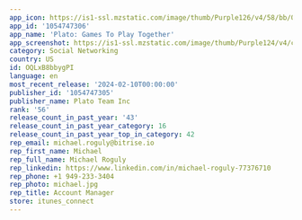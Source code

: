 ```yaml
---
app_icon: https://is1-ssl.mzstatic.com/image/thumb/Purple126/v4/58/bb/00/58bb00cd-81c9-4724-2e88-6eb57ddffc21/AppIcon-Theme-0-0-1x_U007emarketing-0-7-0-0-85-220.png/1024x1024bb.png
app_id: '1054747306'
app_name: 'Plato: Games To Play Together'
app_screenshot: https://is1-ssl.mzstatic.com/image/thumb/Purple124/v4/ca/95/fb/ca95fb76-992c-7b21-fb0a-643261067540/38ad8f33-f39a-4a07-97e8-72d109e3a63a_screenshot8.png/1242x2688bb.png
category: Social Networking
country: US
id: OQLxB8bbygPI
language: en
most_recent_release: '2024-02-10T00:00:00'
publisher_id: '1054747305'
publisher_name: Plato Team Inc
rank: '56'
release_count_in_past_year: '43'
release_count_in_past_year_category: 16
release_count_in_past_year_top_in_category: 42
rep_email: michael.roguly@bitrise.io
rep_first_name: Michael
rep_full_name: Michael Roguly
rep_linkedin: https://www.linkedin.com/in/michael-roguly-77376710
rep_phone: +1 949-233-3404
rep_photo: michael.jpg
rep_title: Account Manager
store: itunes_connect
---
```

